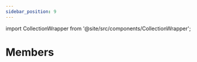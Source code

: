 ```yaml
---
sidebar_position: 9
---
```



import CollectionWrapper from '@site/src/components/CollectionWrapper';

# Members

<CollectionWrapper record="members" collection="core" />


